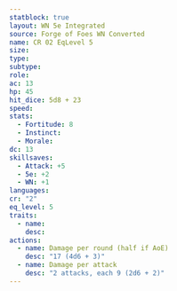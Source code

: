 ```yaml
---
statblock: true
layout: WN 5e Integrated
source: Forge of Foes WN Converted
name: CR 02 EqLevel 5
size: 
type: 
subtype: 
role: 
ac: 13
hp: 45
hit_dice: 5d8 + 23
speed: 
stats:
  - Fortitude: 8
  - Instinct: 
  - Morale: 
dc: 13
skillsaves:
  - Attack: +5
  - 5e: +2
  - WN: +1
languages: 
cr: "2"
eq_level: 5
traits:
  - name: 
    desc: 
actions:
  - name: Damage per round (half if AoE)
    desc: "17 (4d6 + 3)"
  - name: Damage per attack
    desc: "2 attacks, each 9 (2d6 + 2)"
---
```

